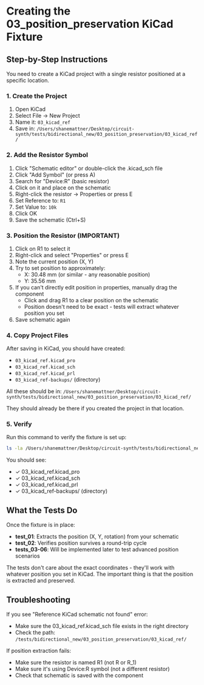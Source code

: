 # Creating the 03_position_preservation KiCad Fixture

## Step-by-Step Instructions

You need to create a KiCad project with a single resistor positioned at a specific location.

### 1. Create the Project

1. Open KiCad
2. Select File → New Project
3. Name it: `03_kicad_ref`
4. Save in: `/Users/shanemattner/Desktop/circuit-synth/tests/bidirectional_new/03_position_preservation/03_kicad_ref/`

### 2. Add the Resistor Symbol

1. Click "Schematic editor" or double-click the .kicad_sch file
2. Click "Add Symbol" (or press A)
3. Search for "Device:R" (basic resistor)
4. Click on it and place on the schematic
5. Right-click the resistor → Properties or press E
6. Set Reference to: `R1`
7. Set Value to: `10k`
8. Click OK
9. Save the schematic (Ctrl+S)

### 3. Position the Resistor (IMPORTANT)

1. Click on R1 to select it
2. Right-click and select "Properties" or press E
3. Note the current position (X, Y)
4. Try to set position to approximately:
   - X: 30.48 mm (or similar - any reasonable position)
   - Y: 35.56 mm
5. If you can't directly edit position in properties, manually drag the component
   - Click and drag R1 to a clear position on the schematic
   - Position doesn't need to be exact - tests will extract whatever position you set
6. Save schematic again

### 4. Copy Project Files

After saving in KiCad, you should have created:
- `03_kicad_ref.kicad_pro`
- `03_kicad_ref.kicad_sch`
- `03_kicad_ref.kicad_prl`
- `03_kicad_ref-backups/` (directory)

All these should be in:
`/Users/shanemattner/Desktop/circuit-synth/tests/bidirectional_new/03_position_preservation/03_kicad_ref/`

They should already be there if you created the project in that location.

### 5. Verify

Run this command to verify the fixture is set up:
```bash
ls -la /Users/shanemattner/Desktop/circuit-synth/tests/bidirectional_new/03_position_preservation/03_kicad_ref/
```

You should see:
- ✓ 03_kicad_ref.kicad_pro
- ✓ 03_kicad_ref.kicad_sch
- ✓ 03_kicad_ref.kicad_prl
- ✓ 03_kicad_ref-backups/ (directory)

## What the Tests Do

Once the fixture is in place:
- **test_01**: Extracts the position (X, Y, rotation) from your schematic
- **test_02**: Verifies position survives a round-trip cycle
- **tests_03-06**: Will be implemented later to test advanced position scenarios

The tests don't care about the exact coordinates - they'll work with whatever position you set in KiCad. The important thing is that the position is extracted and preserved.

## Troubleshooting

If you see "Reference KiCad schematic not found" error:
- Make sure the 03_kicad_ref.kicad_sch file exists in the right directory
- Check the path: `/tests/bidirectional_new/03_position_preservation/03_kicad_ref/`

If position extraction fails:
- Make sure the resistor is named R1 (not R or R_1)
- Make sure it's using Device:R symbol (not a different resistor)
- Check that schematic is saved with the component
